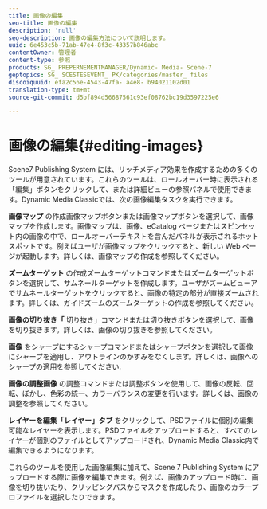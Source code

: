 ```yaml
---
title: 画像の編集
seo-title: 画像の編集
description: 'null'
seo-description: 画像の編集方法について説明します。
uuid: 6e453c5b-71ab-47e4-8f3c-43357b846abc
contentOwner: 管理者
content-type: 参照
products: SG_ PREPERNEMENTMANAGER/Dynamic- Media- Scene-7
geptopics: SG_ SCESTESEVENT_ PK/categories/master_ files
discoiquuid: efa2c56e-4543-47fa- a4e8- b94021102d01
translation-type: tm+mt
source-git-commit: d5bf894d56687561c93ef08762bc19d3597225e6

---
```



# 画像の編集{#editing-images}

Scene7 Publishing System には、リッチメディア効果を作成するための多くのツールが用意されています。これらのツールは、ロールオーバー時に表示される「編集」ボタンをクリックして、または詳細ビューの参照パネルで使用できます。Dynamic Media Classicでは、次の画像編集タスクを実行できます。

**画像マップ** の作成画像マップボタンまたは画像マップボタンを選択して、画像マップを作成します。画像マップは、画像、eCatalog ページまたはスピンセット内の画像の中で、ロールオーバーテキストを含んだパネルが表示されるホットスポットです。例えばユーザが画像マップをクリックすると、新しい Web ページが起動します。詳しくは、画像マップの作成を参照してください。

**ズームターゲット** の作成ズームターゲットコマンドまたはズームターゲットボタンを選択して、サムネールターゲットを作成します。ユーザがズームビューアでサムネールターゲットをクリックすると、画像の特定の部分が直接ズームされます。詳しくは、ガイドズームのズームターゲットの作成を参照してください。

**画像の切り抜き「** 切り抜き」コマンドまたは切り抜きボタンを選択して、画像を切り抜きます。詳しくは、画像の切り抜きを参照してください。

**画像** をシャープにするシャープコマンドまたはシャープボタンを選択して画像にシャープを適用し、アウトラインのかすみをなくします。詳しくは、画像へのシャープの適用を参照してください.

**画像の調整画像** の調整コマンドまたは調整ボタンを使用して、画像の反転、回転、ぼかし、色彩の統一、カラーバランスの変更を行います。詳しくは、画像の調整を参照してください。

**レイヤーを編集「レイヤー」タブ** をクリックして、PSDファイルに個別の編集可能なレイヤーを表示します。PSDファイルをアップロードすると、すべてのレイヤーが個別のファイルとしてアップロードされ、Dynamic Media Classic内で編集できるようになります。

これらのツールを使用した画像編集に加えて、Scene 7 Publishing System にアップロードする際に画像を編集できます。例えば、画像のアップロード時に、画像を切り抜いたり、クリッピングパスからマスクを作成したり、画像のカラープロファイルを選択したりできます。
